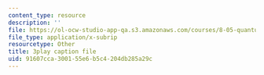 ```yaml
---
content_type: resource
description: ''
file: https://ol-ocw-studio-app-qa.s3.amazonaws.com/courses/8-05-quantum-physics-ii-fall-2013/91607cca300155e6b5c4204db285a29c_xieyFMfX-Ao.vtt
file_type: application/x-subrip
resourcetype: Other
title: 3play caption file
uid: 91607cca-3001-55e6-b5c4-204db285a29c
---
```


